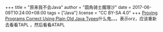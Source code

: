 +++
title = "原来我不会Java"
author = "圆角骑士魔理沙"
date = 2017-06-09T10:24:00+08:00
tags = ["Java"]
license = "CC BY-SA 4.0"
+++
[Proving Programs Correct Using Plain Old Java Types](http://fpl.cs.depaul.edu/jriely/papers/2009-pojt.pdf)什么鬼。。。表示orz，应该重新去看看TAPL ，然后看看ATAPL
